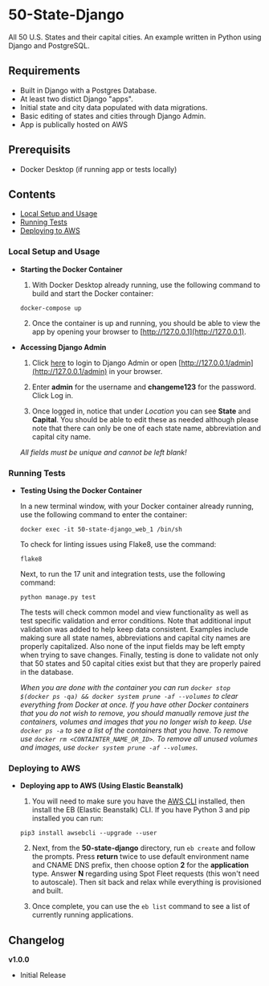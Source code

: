 # 50-State-Django
All 50 U.S. States and their capital cities. An example written in Python using Django and PostgreSQL.


## Requirements
- Built in Django with a Postgres Database.
- At least two distict Django "apps".
- Initial state and city data populated with data migrations.
- Basic editing of states and cities through Django Admin.
- App is publically hosted on AWS

## Prerequisits
- Docker Desktop (if running app or tests locally)


## Contents
- [Local Setup and Usage](#Local-Setup-and-Usage)
- [Running Tests](#Running-Tests)
- [Deploying to AWS](#Deploying-to-AWS)


### Local Setup and Usage

- **Starting the Docker Container**

  1. With Docker Desktop already running, use the following command to build and start the Docker container:

    ```
    docker-compose up
    ```
  
  2. Once the container is up and running, you should be able to view the app by opening your browser to [http://127.0.0.1](http://127.0.0.1).

- **Accessing Django Admin**

  1. Click [here](http://127.0.0.1/admin) to login to Django Admin or open [http://127.0.0.1/admin](http://127.0.0.1/admin) in your browser.

  2. Enter **admin** for the username and **changeme123** for the password. Click Log in.

  3. Once logged in, notice that under _Location_ you can see **State** and **Capital**. You should be able to edit these as needed although please note that there can only be one of each state name, abbreviation and capital city name.
  
  _All fields must be unique and cannot be left blank!_


### Running Tests

- **Testing Using the Docker Container**

  In a new terminal window, with your Docker container already running, use the following command to enter the container:

  ```
  docker exec -it 50-state-django_web_1 /bin/sh
  ```

  To check for linting issues using Flake8, use the command:

  ```
  flake8
  ```
  
  Next, to run the 17 unit and integration tests, use the following command:

  ```
  python manage.py test
  ```

  The tests will check common model and view functionality as well as test specific validation and error conditions. Note that additional input validation was added to help keep data consistent. Examples include making sure all state names, abbreviations and capital city names are properly capitalized. Also none of the input fields may be left empty when trying to save changes. Finally, testing is done to validate not only that 50 states and 50 capital cities exist but that they are properly paired in the database.

  _When you are done with the container you can run `docker stop $(docker ps -qa) && docker system prune -af --volumes` to clear everything from Docker at once. If you have other Docker containers that you do not wish to remove, you should manually remove just the containers, volumes and images that you no longer wish to keep. Use `docker ps -a` to see a list of the containers that you have. To remove use `docker rm <CONTAINTER_NAME_OR_ID>`. To remove all unused volumes and images, use `docker system prune -af --volumes`._


### Deploying to AWS

- **Deploying app to AWS (Using Elastic Beanstalk)**

  1. You will need to make sure you have the [AWS CLI](https://docs.aws.amazon.com/cli/latest/userguide/install-cliv2.html) installed, then install the EB (Elastic Beanstalk) CLI. If you have Python 3 and pip installed  you can run:

  ```
  pip3 install awsebcli --upgrade --user
  ```

  2. Next, from the **50-state-django** directory, run `eb create` and follow the prompts. Press **return** twice to use default environment name and CNAME DNS prefix, then choose option **2** for the **application** type. Answer **N** regarding using Spot Fleet requests (this won't need to autoscale). Then sit back and relax while everything is provisioned and built.

  3. Once complete, you can use the `eb list` command to see a list of currently running applications.


## Changelog

**v1.0.0**
- Initial Release
